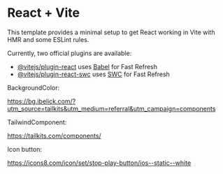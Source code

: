 # React + Vite

This template provides a minimal setup to get React working in Vite with HMR and some ESLint rules.

Currently, two official plugins are available:

- [@vitejs/plugin-react](https://github.com/vitejs/vite-plugin-react/blob/main/packages/plugin-react/README.md) uses [Babel](https://babeljs.io/) for Fast Refresh
- [@vitejs/plugin-react-swc](https://github.com/vitejs/vite-plugin-react-swc) uses [SWC](https://swc.rs/) for Fast Refresh

BackgroundColor:

https://bg.ibelick.com/?utm_source=tailkits&utm_medium=referral&utm_campaign=components

TailwindComponent:

https://tailkits.com/components/

Icon button:

https://icons8.com/icon/set/stop-play-button/ios--static--white

